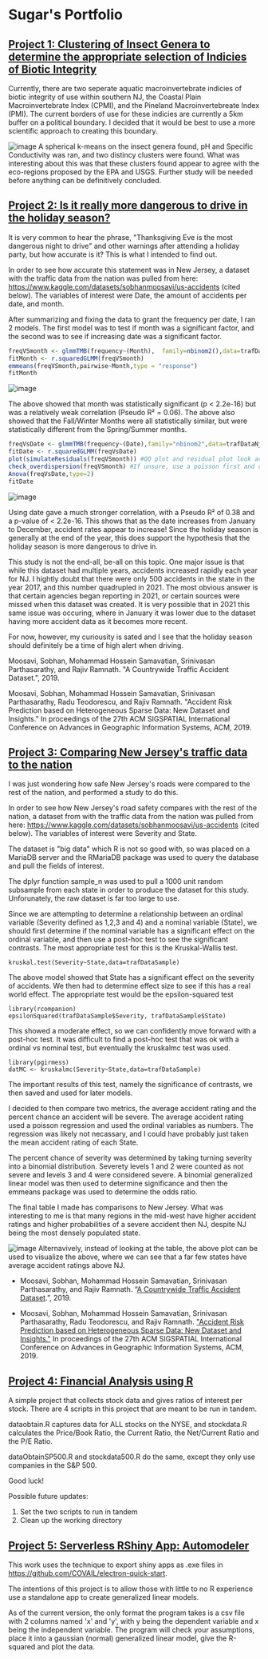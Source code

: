 # Sugar's Portfolio

## [Project 1: Clustering of Insect Genera to determine the appropriate selection of Indicies of Biotic Integrity](https://gitlab.com/sugar_stats/pmi-cpmi-striation)

Currently, there are two seperate aquatic macroinvertebrate indicies of biotic integrity of use within southern NJ, the Coastal Plain Macroinvertebrate Index (CPMI), and the Pineland Macroinvertebreate Index (PMI). The current borders of use for these indicies are currently a 5km buffer on a political boundary. I decided that it would be best to use a more scientific approach to creating this boundary.  


![image](https://user-images.githubusercontent.com/111706007/187327676-e4eaacd4-1634-4180-b987-b2ea6b555406.png)
A spherical k-means on the insect genera found, pH and Specific Conductivity was ran, and two distincy clusters were found. What was interesting about this was that these clusters found appear to agree with the eco-regions proposed by the EPA and USGS. Further study will be needed before anything can be definitively concluded. 



## [Project 2: Is it really more dangerous to drive in the holiday season?](https://gitlab.com/sugar_stats/holidaytraffic)



It is very common to hear the phrase, "Thanksgiving Eve is the most dangerous night to drive" and other warnings after attending a holiday party, but how accurate is it? This is what I intended to find out.

In order to see how accurate this statement was in New Jersey, a dataset with the traffic data from the nation was pulled from here: <https://www.kaggle.com/datasets/sobhanmoosavi/us-accidents> (cited below). The variables of interest were Date, the amount of accidents per date, and month.

After summarizing and fixing the data to grant the frequency per date, I ran 2 models. The first model was to test if month was a significant factor, and the second was to see if increasing date was a significant factor.


``` r
freqVSmonth <- glmmTMB(frequency~(Month),  family=nbinom2(),data=trafDataNJ)
fitMonth <- r.squaredGLMM(freqVSmonth)
emmeans(freqVSmonth,pairwise~Month,type = "response")
fitMonth
```

![image](https://user-images.githubusercontent.com/111706007/188328024-367a6ac8-0071-437d-b3e2-79de9ea7e52c.png)

The above showed that month was statistically significant (p \< 2.2e-16) but was a relatively weak correlation (Pseudo R² = 0.06). The above also showed that the Fall/Winter Months were all statistically similar, but were statistically different from the Spring/Summer months.


``` r
freqVsDate <- glmmTMB(frequency~(Date),family="nbinom2",data=trafDataNjDate)
fitDate <- r.squaredGLMM(freqVsDate)
plot(simulateResiduals(freqVSmonth)) #QQ plot and residual plot look acceptable
check_overdispersion(freqVSmonth) #If unsure, use a poisson first and check if overdispersion exists
Anova(freqVsDate,type=2)
fitDate
```

![image](https://user-images.githubusercontent.com/111706007/188327866-af5e2b7c-8ad1-4839-b7b3-bb12f1becc9f.png)



Using date gave a much stronger correlation, with a Pseudo R² of 0.38 and a p-value of \< 2.2e-16. This shows that as the date increases from January to December, accident rates appear to increase! Since the holiday season is generally at the end of the year, this does support the hypothesis that the holiday season is more dangerous to drive in.


This study is not the end-all, be-all on this topic. One major issue is that while this dataset had multiple years, accidents increased rapidly each year for NJ. I hightly doubt that there were only 500 accidents in the state in the year 2017, and this number quadrupled in 2021. The most obvious answer is that certain agencies began reporting in 2021, or certain sources were missed when this dataset was created. It is very possible that in 2021 this same issue was occuring, where in January it was lower due to the dataset having more accident data as it becomes more recent. 

For now, however, my curiousity is sated and I see that the holiday season should definitely be a time of high alert when driving. 


Moosavi, Sobhan, Mohammad Hossein Samavatian, Srinivasan Parthasarathy, and Rajiv Ramnath. "A Countrywide Traffic Accident Dataset.", 2019.

Moosavi, Sobhan, Mohammad Hossein Samavatian, Srinivasan Parthasarathy, Radu Teodorescu, and Rajiv Ramnath. "Accident Risk Prediction based on Heterogeneous Sparse Data: New Dataset and Insights." In proceedings of the 27th ACM SIGSPATIAL International Conference on Advances in Geographic Information Systems, ACM, 2019.


## [Project 3: Comparing New Jersey's traffic data to the nation](https://gitlab.com/sugar_stats/nj_usa_traffic_data_analysis)

I was just wondering how safe New Jersey's roads were compared to the rest of the nation, and performed a study to do this.

In order to see how New Jersey's road safety compares with the rest of the nation, a dataset from with the traffic data from the nation was pulled from here: <https://www.kaggle.com/datasets/sobhanmoosavi/us-accidents> (cited below). The variables of interest were Severity and State.

The dataset is "big data" which R is not so good with, so was placed on a MariaDB server and the RMariaDB package was used to query the database and pull the fields of interest.

The dplyr function sample_n was used to pull a 1000 unit random subsample from each state in order to produce the dataset for this study. Unforunately, the raw dataset is far too large to use.

Since we are attempting to determine a relationship between an ordinal variable (Severity defined as 1,2,3 and 4) and a nominal variable (State), we should first determine if the nominal variable has a significant effect on the ordinal variable, and then use a post-hoc test to see the significant contrasts. The most appropriate test for this is the Kruskal-Wallis test.

```{r}
kruskal.test(Severity~State,data=trafDataSample)

```

The above model showed that State has a significant effect on the severity of accidents. We then had to determine effect size to see if this has a real world effect. The appropriate test would be the epsilon-squared test

```{r}
library(rcompanion)
epsilonSquared(trafDataSample$Severity, trafDataSample$State)
```

This showed a moderate effect, so we can confidently move forward with a post-hoc test. It was difficult to find a post-hoc test that was ok with a ordinal vs nominal test, but eventually the kruskalmc test was used.

```{r}
library(pgirmess)
datMC <- kruskalmc(Severity~State,data=trafDataSample)
```

The important results of this test, namely the significance of contrasts, we then saved and used for later models.

I decided to then compare two metrics, the average accident rating and the percent chance an accident will be severe. The average accident rating used a poisson regression and used the ordinal variables as numbers. The regression was likely not necassary, and I could have probably just taken the mean accident rating of each State.

The percent chance of severity was determined by taking turning severity into a binomial distribution. Severety levels 1 and 2 were counted as not severe and levels 3 and 4 were considered severe. A binomial generalized linear model was then used to determine significance and then the emmeans package was used to determine the odds ratio.

The final table I made has comparisons to New Jersey. What was interesting to me is that many regions in the mid-west have higher accident ratings and higher probabilities of a severe accident then NJ, despite NJ being the most densely populated state.

![image](https://user-images.githubusercontent.com/111706007/187337759-fa784560-d898-492b-b295-72c266a7ea24.png)
Alternavively, instead of looking at the table, the above plot can be used to visualize the above, where we can see that a far few states have average accident ratings above NJ. 

-   Moosavi, Sobhan, Mohammad Hossein Samavatian, Srinivasan Parthasarathy, and Rajiv Ramnath. “[A Countrywide Traffic Accident Dataset](https://arxiv.org/abs/1906.05409).”, 2019.

-   Moosavi, Sobhan, Mohammad Hossein Samavatian, Srinivasan Parthasarathy, Radu Teodorescu, and Rajiv Ramnath. ["Accident Risk Prediction based on Heterogeneous Sparse Data: New Dataset and Insights."](https://arxiv.org/abs/1909.09638) In proceedings of the 27th ACM SIGSPATIAL International Conference on Advances in Geographic Information Systems, ACM, 2019.

## [Project 4: Financial Analysis using R](https://gitlab.com/sugar_stats/financial-analysis)

A simple project that collects stock data and gives ratios of interest per stock. There are 4 scripts in this project that are meant to be run in tandem.

dataobtain.R captures data for ALL stocks on the NYSE, and stockdata.R calculates the Price/Book Ratio, the Current Ratio, the Net/Current Ratio and the P/E Ratio.

dataObtainSP500.R and stockdata500.R do the same, except they only use companies in the S&P 500.

Good luck!

Possible future updates:
1. Set the two scripts to run in tandem
2. Clean up the working directory

## [Project 5: Serverless RShiny App: Automodeler](https://gitlab.com/sugar_stats/automodeler-shiny-electron)

This work uses the technique to export shiny apps as .exe files in <https://github.com/COVAIL/electron-quick-start>.

The intentions of this project is to allow those with little to no R experience use a standalone app to create generalized linear models.

As of the current version, the only format the program takes is a csv file with 2 columns named 'x' and 'y', with y being the dependent variable and x being the independent variable. The program will check your assumptions, place it into a gaussian (normal) generalized linear model, give the R-squared and plot the data. 

